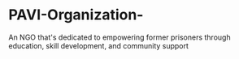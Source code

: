 # PAVI-Organization-
An NGO that's dedicated to empowering former prisoners through education, skill development, and community support
